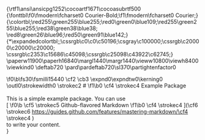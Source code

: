 {\rtf1\ansi\ansicpg1252\cocoartf1671\cocoasubrtf500
{\fonttbl\f0\fmodern\fcharset0 Courier-Bold;\f1\fmodern\fcharset0 Courier;}
{\colortbl;\red255\green255\blue255;\red0\green0\blue109;\red255\green255\blue255;\red38\green38\blue38;
\red8\green26\blue96;\red50\green91\blue142;}
{\*\expandedcolortbl;;\cssrgb\c0\c0\c50196;\csgray\c100000;\cssrgb\c20000\c20000\c20000;
\cssrgb\c2353\c15686\c45098;\cssrgb\c25098\c43922\c62745;}
\paperw11900\paperh16840\margl1440\margr1440\vieww10800\viewh8400\viewkind0
\deftab720
\pard\pardeftab720\sl370\partightenfactor0

\f0\b\fs30\fsmilli15440 \cf2 \cb3 \expnd0\expndtw0\kerning0
\outl0\strokewidth0 \strokec2 #
\f1\b0 \cf4 \strokec4  Example Package\
\
This is a simple example package. You can use\
[
\f0\b \cf5 \strokec5 Github-flavored Markdown
\f1\b0 \cf4 \strokec4 ](\cf6 \strokec6 https://guides.github.com/features/mastering-markdown/\cf4 \strokec4 )\
to write your content.\
}
